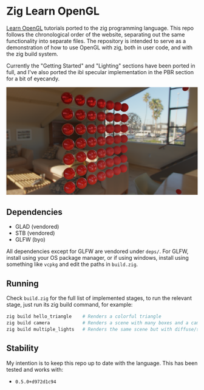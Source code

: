 # Zig Learn OpenGL

[Learn OpenGL](learnopengl.com) tutorials ported to the zig programming language. This repo follows
the chronological order of the website, separating out the same functionality into separate files.
The repository is intended to serve as a demonstration of how to use OpenGL with zig, both in user
code, and with the zig build system.

Currently the "Getting Started" and "Lighting" sections have been ported in full, and I've also
ported the ibl specular implementation in the PBR section for a bit of eyecandy.

![Containers screenshot](textures/ibl_screenshot.png)

## Dependencies

- GLAD (vendored)
- STB (vendored)
- GLFW (byo)

All dependencies except for GLFW are vendored under `deps/`. For GLFW, install using your OS package
manager, or if using windows, install using something like `vcpkg` and edit the paths in `build.zig`.

## Running

Check `build.zig` for the full list of implemented stages, to run the relevant stage, just run its
zig build command, for example:

```bash
zig build hello_triangle    # Renders a colorful triangle
zig build camera            # Renders a scene with many boxes and a camera
zig build multiple_lights   # Renders the same scene but with diffuse/specular maps and multiple lights
```

## Stability

My intention is to keep this repo up to date with the language. This has been tested and works with:

- `0.5.0+d972d1c94`
